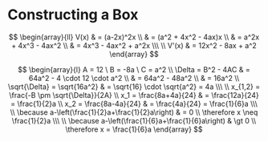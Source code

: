 # Constructing a Box

$$
\begin{array}{ll}
V(x) & = (a-2x)^2x
\\
& = (a^2 + 4x^2 - 4ax)x
\\
& = a^2x + 4x^3 - 4ax^2
\\
& = 4x^3 - 4ax^2 + a^2x
\\\ \\
V'(x) & = 12x^2 - 8ax + a^2
\end{array}
$$

$$
\begin{array}{l}
A = 12
\ 
B = -8a
\ 
C = a^2
\\
\Delta = B^2 - 4AC & = 64a^2 - 4 \cdot 12 \cdot a^2
\\
& = 64a^2 - 48a^2
\\
& = 16a^2
\\
\sqrt{\Delta} = \sqrt{16a^2}
& =
\sqrt{16} \cdot \sqrt{a^2} = 4a
\\\ \\
x_{1,2} = \frac{-B \pm \sqrt{\Delta}}{2A}
\\
x_1 = \frac{8a+4a}{24}
& = \frac{12a}{24} = \frac{1}{2}a
\\
x_2 = \frac{8a-4a}{24}
& = \frac{4a}{24} = \frac{1}{6}a
\\\ \\
\because
a-\left(\frac{1}{2}a+\frac{1}{2}a\right)
& = 0
\\
\therefore
x \neq \frac{1}{2}a
\\\ \\
\because
a-\left(\frac{1}{6}a+\frac{1}{6}a\right)
& \gt 0
\\
\therefore
x = \frac{1}{6}a
\end{array}
$$
